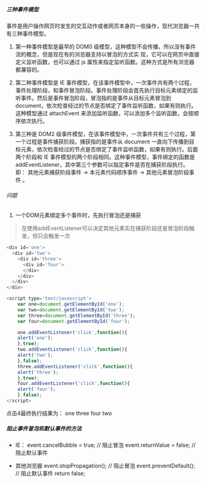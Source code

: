 ##### 三种事件模型

事件是用户操作网页时发生的交互动作或者网页本身的一些操作，现代浏览器一共有三种事件模型。

1. 第一种事件模型是最早的 DOM0 级模型，这种模型不会传播，所以没有事件流的概念，但是现在有的浏览器支持以冒泡的方式实
现，它可以在网页中直接定义监听函数，也可以通过 js 属性来指定监听函数。这种方式是所有浏览器都兼容的。

2. 第二种事件模型是 IE 事件模型，在该事件模型中，一次事件共有两个过程，事件处理阶段，和事件冒泡阶段。事件处理阶段会首先执行目标元素绑定的监听事件。然后是事件冒泡阶段，冒泡指的是事件从目标元素冒泡到 document，依次检查经过的节点是否绑定了事件监听函数，如果有则执行。这种模型通过 attachEvent 来添加监听函数，可以添加多个监听函数，会按顺序依次执行。

3. 第三种是 DOM2 级事件模型，在该事件模型中，一次事件共有三个过程，第一个过程是事件捕获阶段。捕获指的是事件从 document 一直向下传播到目标元素，依次检查经过的节点是否绑定了事件监听函数，如果有则执行。后面两个阶段和 IE 事件模型的两个阶段相同。这种事件模型，事件绑定的函数是 addEventListener，其中第三个参数可以指定事件是否在捕获阶段执行。
即： 其他元素捕获阶段事件 -> 本元素代码顺序事件 -> 其他元素冒泡阶段事件 。

###### 问题
1. 一个DOM元素绑定多个事件时，先执行冒泡还是捕获
> 在使用addEventListener可以决定其他元素实在捕获阶段还是冒泡阶段触发，但只会触发一次
``` javascript
<div id='one'>
  <div id='two'>
    <div id='three'>
      <div id='four'>
      </div>
    </div>
  </div>
</div>

<script type='text/javascript'>
    var one=document.getElementById('one');
    var two=document.getElementById('two');
    var three=document.getElementById('three');
    var four=document.getElementById('four');

    one.addEventListener('click',function(){
    alert('one');
    },true);
    two.addEventListener('click',function(){
    alert('two');
    },false);
    three.addEventListener('click',function(){
    alert('three');
    },true);
    four.addEventListener('click',function(){
    alert('four');
    },false);
</script>
```
点击4最终执行结果为： one three four two


##### 阻止事件冒泡和默认事件的方法
- IE： 
    event.cancelBubble = true; // 阻止冒泡
    event.returnValue = false; // 阻止默认事件

- 其他浏览器
    event.stopPropagation();  // 阻止冒泡
    event.preventDefault();  // 阻止默认事件
    return false;